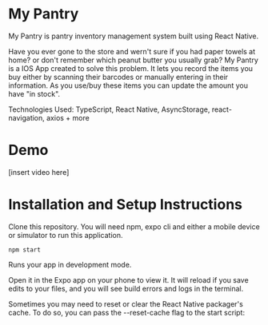 # My Pantry

My Pantry is pantry inventory management system built using React Native.

Have you ever gone to the store and wern't sure if you had paper towels at home? or don't remember which peanut butter you usually grab? My Pantry is a
IOS App created to solve this problem. It lets you record the items you buy either by scanning their barcodes or manually entering in their information. As you 
use/buy these items you can update the amount you have "in stock".

Technologies Used: TypeScript, React Native, AsyncStorage, react-navigation, axios + more


# Demo


[insert video here]


# Installation and Setup Instructions

Clone this repository. You will need npm, expo cli and either a mobile device or simulator to run this application.

```
npm start
```

Runs your app in development mode.

Open it in the Expo app on your phone to view it. It will reload if you save edits to your files, and you will see build errors and logs in the terminal.

Sometimes you may need to reset or clear the React Native packager's cache. To do so, you can pass the --reset-cache flag to the start script:
